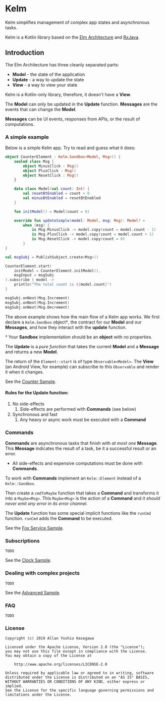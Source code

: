 # Kelm

Kelm simplifies management of complex app states and asynchronous tasks.

Kelm is a Kotlin library based on the [Elm Architecture](https://guide.elm-lang.org/architecture) and [RxJava](http://reactivex.io/).

## Introduction

The Elm Architecture has three cleanly separated parts:

- **Model** - the state of the application
- **Update** - a way to update the state
- **View** - a way to view your state

Kelm is a Kotlin-only library, therefore, it doesn't have a **View**.

The **Model** can only be updated in the **Update** function. **Messages** are the events that can change the **Model**.

**Messages** can be UI events, responses from APIs, or the result of computations.

### A simple example

Below is a simple Kelm app. Try to read and guess what it does:

```kotlin
object CounterElement : Kelm.Sandbox<Model, Msg>() {
    sealed class Msg {
        object MinusClick : Msg()
        object PlusClick : Msg()
        object ResetClick : Msg()
    }

    data class Model(val count: Int) {
        val resetBtEnabled = count > 0
        val minusBtEnabled = resetBtEnabled
    }

    fun initModel() = Model(count = 0)

    override fun updateSimple(model: Model, msg: Msg): Model? =
        when (msg) {
            is Msg.MinusClick -> model.copy(count = model.count - 1)
            is Msg.PlusClick -> model.copy(count = model.count + 1)
            is Msg.ResetClick -> model.copy(count = 0)
        }
}

val msgSubj = PublishSubject.create<Msg>()

CounterElement.start(
    initModel = CounterElement.initModel(),
    msgInput = msgSubj
).subscribe { model ->
    println("The total count is ${model.count}")
}

msgSubj.onNext(Msg.Increment)
msgSubj.onNext(Msg.Increment)
msgSubj.onNext(Msg.Decrement)
``` 

The above example shows how the main flow of a Kelm app works.
We first declare a `Kelm.Sandbox` object†, the contract for our **Model** and our **Messages**,
and how they interact with the **update** function. 

† Your **Sandbox** implementation should be an **object** with no properties.

The **Update** is a *pure function* that takes the current **Model** and a **Message** and returns a new **Model**.

The return of the `Element::start` is of type `Observable<Model>`.
The **View** (an Android View, for example) can subscribe to this `Observable` and render it when it changes.

See the [Counter Sample](sample-android/src/main/java/kelm/sample/CounterSampleActivity.kt).

#### Rules for the **Update** function:

1. No side-effects
    1. Side-effects are performed with **Commands** (see below)
1. Synchronous and fast
    1. Any heavy or async work must be executed with a **Command** 

### Commands

**Commands** are asynchronous tasks that finish with *at most one* **Message**.
This **Message** indicates the result of a task, be it a successful result
or an error.

* All side-effects and expensive computations must be done with **Commands**.

To work with **Commands** implement an ``Kelm::Element`` instead of a ``Kelm::Sandbox``.

Then create a `cmdToMaybe` function that takes a **Command** and transforms it into a `Maybe<Msg>`.
This `Maybe<Msg>` is the action of a **Command** and *it should never emit any error in its error channel*.

The **Update** function has some special implicit functions like the `runCmd` function. `runCmd` adds the **Command** to be executed.

See the [Fox Service Sample](sample-android/src/main/java/kelm/sample/FoxServiceSampleActivity.kt).

### Subscriptions

```
TODO
```

See the [Clock Sample](sample-android/src/main/java/kelm/sample/ClockSampleActivity.kt).

### Dealing with complex projects

```
TODO
```

See the [Advanced Sample](sample-android/src/main/java/kelm/sample/signUp).

### FAQ

```
TODO
```

### License

```
Copyright (c) 2019 Allan Yoshio Hasegawa

Licensed under the Apache License, Version 2.0 (the "License");
you may not use this file except in compliance with the License.
You may obtain a copy of the License at

    http://www.apache.org/licenses/LICENSE-2.0

Unless required by applicable law or agreed to in writing, software
distributed under the License is distributed on an "AS IS" BASIS,
WITHOUT WARRANTIES OR CONDITIONS OF ANY KIND, either express or implied.
See the License for the specific language governing permissions and
limitations under the License.
```